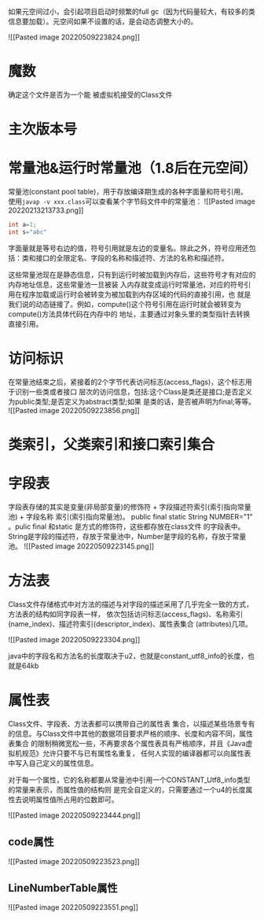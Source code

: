 如果元空间过小，会引起项目启动时频繁的full gc（因为代码量较大，有较多的类信息要加载）。元空间如果不设置的话，是会动态调整大小的。

![[Pasted image 20220509223824.png]]

# 魔数
确定这个文件是否为一个能 被虚拟机接受的Class文件

# 主次版本号

# 常量池&运行时常量池（1.8后在元空间）
常量池(constant pool table)，用于存放编译期生成的各种字面量和符号引用。
使用```javap -v xxx.class```可以查看某个字节码文件中的常量池：
![[Pasted image 20220213213733.png]]
```java
int a=1;
int s="abc"
```
字面量就是等号右边的值，符号引用就是左边的变量名。除此之外，符号应用还包括：类和接口的全限定名、字段的名称和描述符、方法的名称和描述符。

这些常量池现在是静态信息，只有到运行时被加载到内存后，这些符号才有对应的内存地址信息，这些常量池一旦被装 入内存就变成运行时常量池，对应的符号引用在程序加载或运行时会被转变为被加载到内存区域的代码的直接引用，也 就是我们说的动态链接了。例如，compute()这个符号引用在运行时就会被转变为compute()方法具体代码在内存中的 地址，主要通过对象头里的类型指针去转换直接引用。

# 访问标识
在常量池结束之后，紧接着的2个字节代表访问标志(access_flags)，这个标志用于识别一些类或者接口 层次的访问信息，包括:这个Class是类还是接口;是否定义为public类型;是否定义为abstract类型;如果 是类的话，是否被声明为final;等等。
![[Pasted image 20220509223856.png]]

# 类索引，父类索引和接口索引集合
# 字段表
字段表存储的其实是变量(非局部变量)的修饰符 + 字段描述符索引(索引指向常量池) + 字段名称 索引(索引指向常量池)。
public final static String NUMBER="1" 。pulic final 和static 是方式的修饰符，这些都存放在class文件 的字段表中。 String是字段的描述符，存放于常量池中，Number是字段的名称，存放于常量池。
![[Pasted image 20220509223145.png]]

# 方法表
Class文件存储格式中对方法的描述与对字段的描述采用了几乎完全一致的方式，方法表的结构如同字段表一样， 依次包括访问标志(access_flags)、名称索引(name_index)、描述符索引(descriptor_index)、属性表集合 (attributes)几项。

![[Pasted image 20220509223304.png]]

java中的字段名和方法名的长度取决于u2，也就是constant_utf8_info的长度，也就是64kb
# 属性表
Class文件、字段表、方法表都可以携带自己的属性表 集合，以描述某些场景专有的信息。与Class文件中其他的数据项目要求严格的顺序、长度和内容不同，属性表集合 的限制稍微宽松一些，不再要求各个属性表具有严格顺序，并且《Java虚拟机规范》允许只要不与已有属性名重复， 任何人实现的编译器都可以向属性表中写入自己定义的属性信息。

对于每一个属性，它的名称都要从常量池中引用一个CONSTANT_Utf8_info类型的常量来表示，而属性值的结构则 是完全自定义的，只需要通过一个u4的长度属性去说明属性值所占用的位数即可。

![[Pasted image 20220509223444.png]]

## code属性
![[Pasted image 20220509223523.png]]

## LineNumberTable属性
![[Pasted image 20220509223551.png]]


